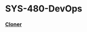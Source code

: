 # SYS-480-DevOps

### [Cloner](https://github.com/QuentinD901/SYS-480-DevOps/blob/main/src/scripts/PowerShell/cloner.ps1)
